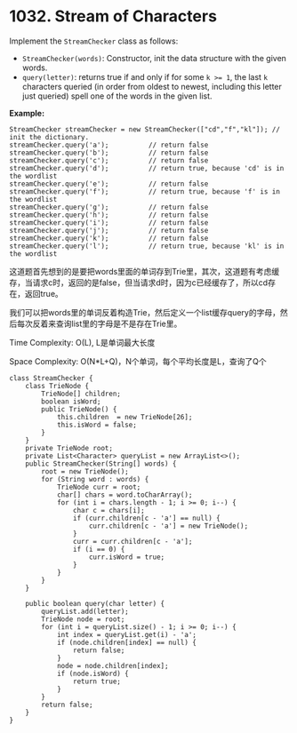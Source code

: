 # 1032. Stream of Characters



Implement the `StreamChecker` class as follows:

* `StreamChecker(words)`: Constructor, init the data structure with the given words.
* `query(letter)`: returns true if and only if for some `k >= 1`, the last `k` characters queried \(in order from oldest to newest, including this letter just queried\) spell one of the words in the given list.

**Example:**

```text
StreamChecker streamChecker = new StreamChecker(["cd","f","kl"]); // init the dictionary.
streamChecker.query('a');          // return false
streamChecker.query('b');          // return false
streamChecker.query('c');          // return false
streamChecker.query('d');          // return true, because 'cd' is in the wordlist
streamChecker.query('e');          // return false
streamChecker.query('f');          // return true, because 'f' is in the wordlist
streamChecker.query('g');          // return false
streamChecker.query('h');          // return false
streamChecker.query('i');          // return false
streamChecker.query('j');          // return false
streamChecker.query('k');          // return false
streamChecker.query('l');          // return true, because 'kl' is in the wordlist
```

这道题首先想到的是要把words里面的单词存到Trie里，其次，这道题有考虑缓存，当请求c时，返回的是false，但当请求d时，因为c已经缓存了，所以cd存在，返回true。

我们可以把words里的单词反着构造Trie，然后定义一个list缓存query的字母，然后每次反着来查询list里的字母是不是存在Trie里。

Time Complexity: O\(L\), L是单词最大长度

Space Complexity: O\(N\*L+Q\)，N个单词，每个平均长度是L，查询了Q个

```text
class StreamChecker {
    class TrieNode {
        TrieNode[] children;
        boolean isWord;
        public TrieNode() {
            this.children  = new TrieNode[26];
            this.isWord = false;
        }
    }
    private TrieNode root;
    private List<Character> queryList = new ArrayList<>();
    public StreamChecker(String[] words) {
        root = new TrieNode();
        for (String word : words) {
            TrieNode curr = root;
            char[] chars = word.toCharArray();
            for (int i = chars.length - 1; i >= 0; i--) {
                char c = chars[i];
                if (curr.children[c - 'a'] == null) {
                    curr.children[c - 'a'] = new TrieNode();
                }
                curr = curr.children[c - 'a'];
                if (i == 0) {
                    curr.isWord = true;
                }
            }
        }
    }
    
    public boolean query(char letter) {
        queryList.add(letter);
        TrieNode node = root;
        for (int i = queryList.size() - 1; i >= 0; i--) {
            int index = queryList.get(i) - 'a';
            if (node.children[index] == null) {
                return false;
            }
            node = node.children[index];
            if (node.isWord) {
                return true;
            }
        }
        return false;
    }
}

```


